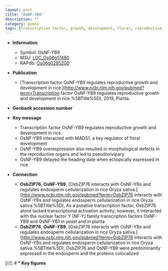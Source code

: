 ```yaml
---
layout: post
title: "OsNF-YB9"
description: ""
category: genes
tags: [transcription factor, growth, development, floral, reproductive, heading date, reproductive growth]
---
```


* **Information**  
    + Symbol: OsNF-YB9  
    + MSU: [LOC_Os06g17480](http://rice.plantbiology.msu.edu/cgi-bin/ORF_infopage.cgi?orf=LOC_Os06g17480)  
    + RAPdb: [Os06g0285200](http://rapdb.dna.affrc.go.jp/viewer/gbrowse_details/irgsp1?name=Os06g0285200)  

* **Publication**  
    + [Transcription factor OsNF-YB9 regulates reproductive growth and development in rice.](http://www.ncbi.nlm.nih.gov/pubmed?term=Transcription factor OsNF-YB9 regulates reproductive growth and development in rice.%5BTitle%5D), 2019, Planta.

* **Genbank accession number**  

* **Key message**  
    + Transcription factor OsNF-YB9 regulates reproductive growth and development in rice.
    + OsNF-YB9 interacted with MADS1, a key regulator of floral development
    + OsNF-YB9 overexpression also resulted in morphological defects in the reproductive organs and led to pseudovivipary
    + OsNF-YB9 delayed the heading date when ectopically expressed in rice

* **Connection**  
    + __OsbZIP76__, __OsNF-YB9__, [OsbZIP76 interacts with OsNF-YBs and regulates endosperm cellularization in rice  Oryza sativa.](http://www.ncbi.nlm.nih.gov/pubmed?term=OsbZIP76 interacts with OsNF-YBs and regulates endosperm cellularization in rice  Oryza sativa.%5BTitle%5D),  As a putative  transcription factor, OsbZIP76 alone lacked transcriptional activation activity;  however, it interacted with the nuclear factor Y (NF-Y) family transcription factors OsNF-YB9 and OsNF-YB1 in yeast and in planta
    + __OsbZIP76__, __OsNF-YB9__, [OsbZIP76 interacts with OsNF-YBs and regulates endosperm cellularization in rice  Oryza sativa.](http://www.ncbi.nlm.nih.gov/pubmed?term=OsbZIP76 interacts with OsNF-YBs and regulates endosperm cellularization in rice  Oryza sativa.%5BTitle%5D),  OsbZIP76 and OsNF-YB9 were  predominantly expressed in the endosperm and the proteins colocalized

[//]: # * **Key figures**  


